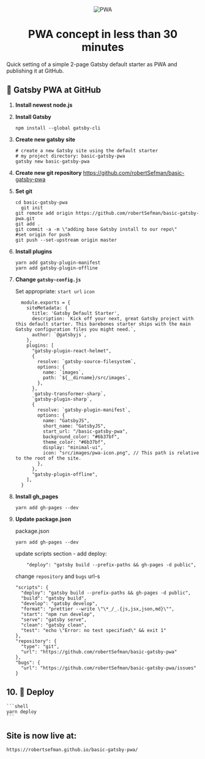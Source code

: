 <p align="center">
  <img alt="PWA" src="https://robertsefman.github.io/basic-gatsby-pwa/icons/icon-256x256.png" />
</p>

<h1 align="center">
  PWA concept in less than 30 minutes
</h1>

Quick setting of a simple 2-page Gatsby default starter as PWA and publishing it at GitHub.

## 🚀 Gatsby PWA at GitHub

1.  **Install newest node.js**

2.  **Install Gatsby**

    ```shell
    npm install --global gatsby-cli
    ```

3.  **Create new gatsby site**

    ```shell
    # create a new Gatsby site using the default starter
    # my project directory: basic-gatsby-pwa
    gatsby new basic-gatsby-pwa
    ```

4.  **Create new git repository**
    https://github.com/robertSefman/basic-gatsby-pwa

5.  **Set git**
    ```shell
    cd basic-gatsby-pwa
      git init
    git remote add origin https://github.com/robertSefman/basic-gatsby-pwa.git
    git add .
    git commit -a -m \"adding base Gatsby install to our repo\"
    #set origin for push
    git push --set-upstream origin master
    ```
6.  **Install plugins**

    ```shell
    yarn add gatsby-plugin-manifest
    yarn add gatsby-plugin-offline
    ```

7.  **Change `gatsby-config.js`**

    Set appropriate:
    `start url`
    `icon`

    ```shell
      module.exports = {
        siteMetadata: {
          title: 'Gatsby Default Starter',
          description: `Kick off your next, great Gatsby project with this default starter. This barebones starter ships with the main Gatsby configuration files you might need.`,
          author: `@gatsbyjs`,
        },
        plugins: [
          "gatsby-plugin-react-helmet",
          {
            resolve: `gatsby-source-filesystem`,
            options: {
              name: `images`,
              path: `${__dirname}/src/images`,
            },
          },
          `gatsby-transformer-sharp`,
          `gatsby-plugin-sharp`,
          {
            resolve: `gatsby-plugin-manifest`,
            options: {
              name: "GatsbyJS",
              short_name: "GatsbyJS",
              start_url: "/basic-gatsby-pwa",
              background_color: "#6b37bf",
              theme_color: "#6b37bf",
              display: "minimal-ui",
              icon: "src/images/pwa-icon.png", // This path is relative to the root of the site.
            },
          },
          "gatsby-plugin-offline",
        ],
      }
    ```

8.  **Install gh_pages**

    ```shell
    yarn add gh-pages --dev
    ```

9.  **Update package.json**

    package.json

    ```shell
    yarn add gh-pages --dev
    ```

    update scripts section - add deploy:

    ```shell
        "deploy": "gatsby build --prefix-paths && gh-pages -d public",
    ```

    change `repository` and `bugs` url-s

    ```shell
    "scripts": {
      "deploy": "gatsby build --prefix-paths && gh-pages -d public",
      "build": "gatsby build",
      "develop": "gatsby develop",
      "format": "prettier --write \"\*_/_.{js,jsx,json,md}\"",
      "start": "npm run develop",
      "serve": "gatsby serve",
      "clean": "gatsby clean",
      "test": "echo \"Error: no test specified\" && exit 1"
    },
    "repository": {
      "type": "git",
      "url": "https://github.com/robertSefman/basic-gatsby-pwa"
    },
    "bugs": {
      "url": "https://github.com/robertSefman/basic-gatsby-pwa/issues"
    }
    ```

## 10. 💫 Deploy

    ```shell
    yarn deploy
    ```

## Site is now live at:

    https://robertsefman.github.io/basic-gatsby-pwa/
